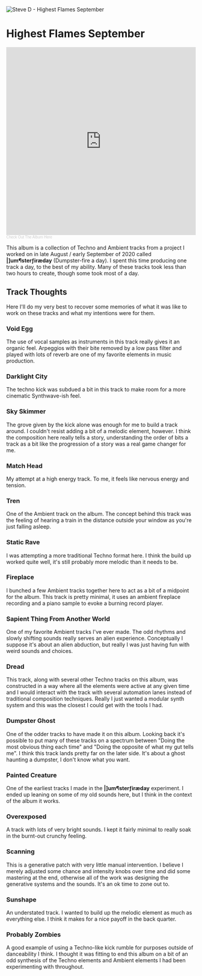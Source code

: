 <img src="assets/projectimg/highestflames_title.png" alt="Steve D - Highest Flames September" class="hero-image" />

# Highest Flames September

<iframe width="100%" height="500" scrolling="no" frameborder="no" allow="autoplay" src="https://w.soundcloud.com/player/?url=https%3A//api.soundcloud.com/playlists/1132590622&color=%23ff5500&auto_play=false&hide_related=true&show_comments=false&show_user=false&show_reposts=false&show_teaser=false&visual=false"></iframe><div style="font-size: 10px; color: #cccccc;line-break: anywhere;word-break: normal;overflow: hidden;white-space: nowrap;text-overflow: ellipsis; font-family: Interstate,Lucida Grande,Lucida Sans Unicode,Lucida Sans,Garuda,Verdana,Tahoma,sans-serif;font-weight: 100;"><a href="https://soundcloud.com/user-456979416/sets/highest-flames-september" title="Highest Flames September" target="_blank" style="color: #cccccc; text-decoration: none;">Check Out The Album Here</a></div>

This album is a collection of Techno and Ambient tracks from a project I worked on in late August / early September of 2020 called **|]um¶sterƒiræday** (Dumpster-fire a day). I spent this time producing one track a day, to the best of my ability. Many of these tracks took less than two hours to create, though some took most of a day.

## Track Thoughts

Here I'll do my very best to recover some memories of what it was like to work on these tracks and what my intentions were for them.

### Void Egg

The use of vocal samples as instruments in this track really gives it an organic feel. Arpeggios with their bite removed by a low pass filter and played with lots of reverb are one of my favorite elements in music production.

### Darklight City

The techno kick was subdued a bit in this track to make room for a more cinematic Synthwave-ish feel.

### Sky Skimmer

The grove given by the kick alone was enough for me to build a track around. I couldn't resist adding a bit of a melodic element, however. I think the composition here really tells a story, understanding the order of bits a track as a bit like the progression of a story was a real game changer for me.

### Match Head

My attempt at a high energy track. To me, it feels like nervous energy and tension.

### Tren

One of the Ambient track on the album. The concept behind this track was the feeling of hearing a train in the distance outside your window as you're just falling asleep.

### Static Rave

I was attempting a more traditional Techno format here. I think the build up worked quite well, it's still probably more melodic than it needs to be.

### Fireplace

I bunched a few Ambient tracks together here to act as a bit of a midpoint for the album. This track is pretty minimal, it uses an ambient fireplace recording and a piano sample to evoke a burning record player.

### Sapient Thing From Another World

One of my favorite Ambient tracks I've ever made. The odd rhythms and slowly shifting sounds really serves an alien experience. Conceptually I suppose it's about an alien abduction, but really I was just having fun with weird sounds and choices.

### Dread

This track, along with several other Techno tracks on this album, was constructed in a way where all the elements were active at any given time and I would interact with the track with several automation lanes instead of traditional composition techniques. Really I just wanted a modular synth system and this was the closest I could get with the tools I had.

### Dumpster Ghost

One of the odder tracks to have made it on this album. Looking back it's possible to put many of these tracks on a spectrum between "Doing the most obvious thing each time" and "Doing the opposite of what my gut tells me". I think this track lands pretty far on the later side. It's about a ghost haunting a dumpster, I don't know what you want.

### Painted Creature

One of the earliest tracks I made in the **|]um¶sterƒiræday** experiment. I ended up leaning on some of my old sounds here, but I think in the context of the album it works.

### Overexposed

A track with lots of very bright sounds. I kept it fairly minimal to really soak in the burnt-out crunchy feeling.

### Scanning

This is a generative patch with very little manual intervention. I believe I merely adjusted some chance and intensity knobs over time and did some mastering at the end, otherwise all of the work was designing the generative systems and the sounds. It's an ok time to zone out to.

### Sunshape

An understated track. I wanted to build up the melodic element as much as everything else. I think it makes for a nice payoff in the back quarter.

### Probably Zombies

A good example of using a Techno-like kick rumble for purposes outside of danceability I think. I thought it was fitting to end this album on a bit of an odd synthesis of the Techno elements and Ambient elements I had been experimenting with throughout.
